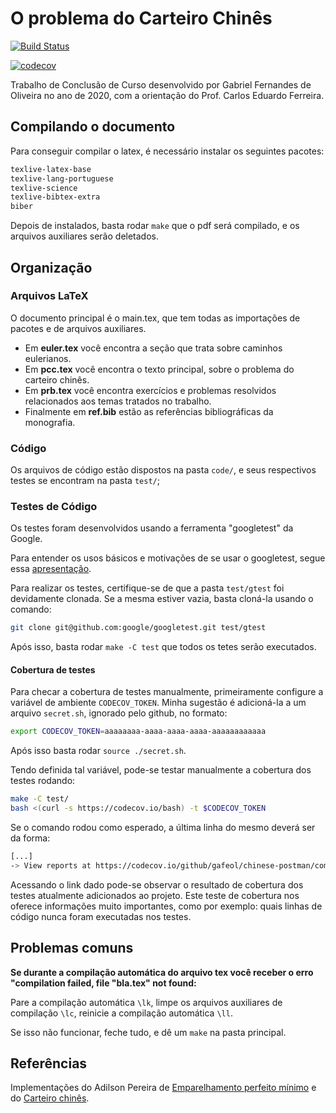 # O problema do Carteiro Chinês

[![Build Status](https://travis-ci.org/gafeol/chinese-postman.svg?branch=master)](https://travis-ci.org/gafeol/chinese-postman)

[![codecov](https://codecov.io/gh/gafeol/chinese-postman/branch/master/graph/badge.svg)](https://codecov.io/gh/gafeol/chinese-postman)

Trabalho de Conclusão de Curso desenvolvido por Gabriel Fernandes de Oliveira no ano de 2020, com a orientação do Prof. Carlos Eduardo Ferreira.

## Compilando o documento

Para conseguir compilar o latex, é necessário instalar os seguintes pacotes:

```bash
texlive-latex-base
texlive-lang-portuguese
texlive-science
texlive-bibtex-extra
biber
```

Depois de instalados, basta rodar `make` que o pdf será compilado, e os arquivos auxiliares serão deletados.

## Organização

### Arquivos LaTeX

O documento principal é o main.tex, que tem todas as importações de pacotes e de arquivos auxiliares.

- Em **euler.tex** você encontra a seção que trata sobre caminhos eulerianos.
- Em **pcc.tex** você encontra o texto principal, sobre o problema do carteiro chinês.
- Em **prb.tex** você encontra exercícios e problemas resolvidos relacionados aos temas tratados no trabalho.
- Finalmente em **ref.bib** estão as referências bibliográficas da monografia.

### Código

Os arquivos de código estão dispostos na pasta `code/`, e seus respectivos testes se encontram na pasta `test/`;

### Testes de Código

Os testes foram desenvolvidos usando a ferramenta "googletest" da Google.

Para entender os usos básicos e motivações de se usar o googletest, segue essa [apresentação](https://docs.google.com/presentation/d/1miS-qttABKfkIT9TG_HU6Kn3FrxZ9VNHD7nHIL4_3wE/present#slide=id.i0).

Para realizar os testes, certifique-se de que a pasta `test/gtest` foi devidamente clonada.
Se a mesma estiver vazia, basta cloná-la usando o comando:

```bash
git clone git@github.com:google/googletest.git test/gtest
```

Após isso, basta rodar `make -C test` que todos os tetes serão executados.

#### Cobertura de testes

Para checar a cobertura de testes manualmente, primeiramente configure a variável de ambiente `CODECOV_TOKEN`.
Minha sugestão é adicioná-la a um arquivo `secret.sh`, ignorado pelo github, no formato:

```bash
export CODECOV_TOKEN=aaaaaaaa-aaaa-aaaa-aaaa-aaaaaaaaaaaa
```

Após isso basta rodar `source ./secret.sh`.

Tendo definida tal variável, pode-se testar manualmente a cobertura dos testes rodando:

```bash
make -C test/
bash <(curl -s https://codecov.io/bash) -t $CODECOV_TOKEN
```

Se o comando rodou como esperado, a última linha do mesmo deverá ser da forma:

```bash
[...]
-> View reports at https://codecov.io/github/gafeol/chinese-postman/commit/f81abd57f0e0238709a4000cd179163b32124ddb
```

Acessando o link dado pode-se observar o resultado de cobertura dos testes atualmente adicionados ao projeto.
Este teste de cobertura nos oferece informações muito importantes, como por exemplo: quais linhas de código nunca foram executadas nos testes.

## Problemas comuns

**Se durante a compilação automática do arquivo tex você receber o erro "compilation failed, file "bla.tex" not found:**

Pare a compilação automática `\lk`, limpe os arquivos auxiliares de compilação `\lc`, reinicie a compilação automática `\ll`.

Se isso não funcionar, feche tudo, e dê um `make` na pasta principal.

## Referências

Implementações do Adilson Pereira de [Emparelhamento perfeito mínimo](https://github.com/dilsonpereira/Minimum-Cost-Perfect-Matching) e do [Carteiro chinês](https://github.com/dilsonpereira/chinese-postman-problem).
